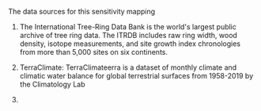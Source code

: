 <!-- Data Sources -->

The data sources for this sensitivity mapping 
1. The International Tree-Ring Data Bank is the world's largest public archive of tree ring data. The ITRDB includes raw ring width, wood density, isotope measurements, and site growth index chronologies from more than 5,000 sites on six continents.

2. TerraClimate: TerraClimateerra is a dataset of monthly climate and climatic water balance for global terrestrial surfaces from 1958-2019 by the Climatology Lab

3. 